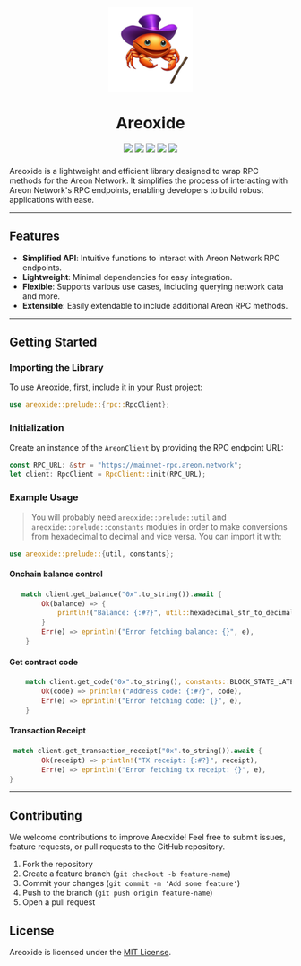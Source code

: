 <div style="display:grid; justify-items:center;">
    <img src="misc/areoxide-logo.png" width="150" height="150" />
    <h1>Areoxide</h1>
    <div style="margin-bottom: 8px;">
        <img src="https://img.shields.io/badge/Areon%20Network-00CCFd" />
        <img src="https://img.shields.io/badge/Open%20Source-green"/>
        <img src="https://img.shields.io/crates/d/areoxide" />
        <img src="https://img.shields.io/github/languages/top/alperencantez/areoxide" />
        <img src="https://img.shields.io/badge/WASM-development-purple" />
    </div>
</div>

Areoxide is a lightweight and efficient library designed to wrap RPC methods for the Areon Network. It simplifies the process of interacting with Areon Network's RPC endpoints, enabling developers to build robust applications with ease.

---

## Features

- **Simplified API**: Intuitive functions to interact with Areon Network RPC endpoints.
- **Lightweight**: Minimal dependencies for easy integration.
- **Flexible**: Supports various use cases, including querying network data and more.
- **Extensible**: Easily extendable to include additional Areon RPC methods.

<!-- ## Installation

Add Areoxide to your project using your preferred package manager.

For example, with Cargo:

```bash
cargo add areoxide
``` -->

---

## Getting Started

### Importing the Library

To use Areoxide, first, include it in your Rust project:

```rust
use areoxide::prelude::{rpc::RpcClient};
```

### Initialization

Create an instance of the `AreonClient` by providing the RPC endpoint URL:

```rust
const RPC_URL: &str = "https://mainnet-rpc.areon.network";
let client: RpcClient = RpcClient::init(RPC_URL);
```

### Example Usage

> You will probably need `areoxide::prelude::util` and `areoxide::prelude::constants` modules in order to make conversions from hexadecimal to decimal and vice versa. You can import it with:

```rust
use areoxide::prelude::{util, constants};
```

#### Onchain balance control

```rust
   match client.get_balance("0x".to_string()).await {
        Ok(balance) => {
            println!("Balance: {:#?}", util::hexadecimal_str_to_decimal_str(balance).unwrap())
        }
        Err(e) => eprintln!("Error fetching balance: {}", e),
    }
```

#### Get contract code

```rust
    match client.get_code("0x".to_string(), constants::BLOCK_STATE_LATEST.to_string()).await {
        Ok(code) => println!("Address code: {:#?}", code),
        Err(e) => eprintln!("Error fetching code: {}", e),
    }
```

#### Transaction Receipt

```rust
 match client.get_transaction_receipt("0x".to_string()).await {
        Ok(receipt) => println!("TX receipt: {:#?}", receipt),
        Err(e) => eprintln!("Error fetching tx receipt: {}", e),
}
```

---

<!--
## Documentation

Comprehensive documentation is available [here](https://areoxide-docs.example.com).

- **Getting Started**
- **API Reference**
- **Examples**
- **Contributing**

--- -->

## Contributing

We welcome contributions to improve Areoxide! Feel free to submit issues, feature requests, or pull requests to the GitHub repository.

1. Fork the repository
2. Create a feature branch (`git checkout -b feature-name`)
3. Commit your changes (`git commit -m 'Add some feature'`)
4. Push to the branch (`git push origin feature-name`)
5. Open a pull request

## License

Areoxide is licensed under the [MIT License](./LICENSE).
